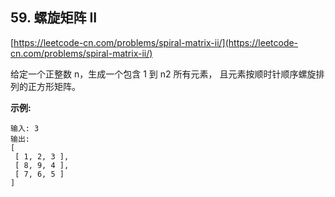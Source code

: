**59. 螺旋矩阵 II**  
---  
[https://leetcode-cn.com/problems/spiral-matrix-ii/](https://leetcode-cn.com/problems/spiral-matrix-ii/)  

给定一个正整数 n，生成一个包含 1 到 n2 所有元素，
且元素按顺时针顺序螺旋排列的正方形矩阵。

**示例:**

```  
输入: 3
输出:
[
 [ 1, 2, 3 ],
 [ 8, 9, 4 ],
 [ 7, 6, 5 ]
]
```  
